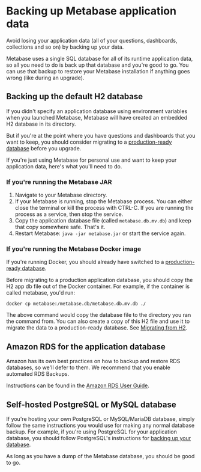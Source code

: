 # Backing up Metabase application data

Avoid losing your application data (all of your questions, dashboards, collections and so on) by backing up your data.

Metabase uses a single SQL database for all of its runtime application data, so all you need to do is back up that database and you're good to go. You can use that backup to restore your Metabase installation if anything goes wrong (like during an upgrade).

## Backing up the default H2 database

If you didn't specify an application database using environment variables when you launched Metabase, Metabase will have created an embedded H2 database in its directory.

But if you're at the point where you have questions and dashboards that you want to keep, you should consider migrating to a [production-ready database](migrating-from-h2.md) before you upgrade.

If you're just using Metabase for personal use and want to keep your application data, here's what you'll need to do.

### If you're running the Metabase JAR

1. Navigate to your Metabase directory.
2. If your Metabase is running, stop the Metabase process. You can either close the terminal or kill the process with CTRL-C. If you are running the process as a service, then stop the service.
3. Copy the application database file (called `metabase.db.mv.db`) and keep that copy somewhere safe. That's it.
4. Restart Metabase: `java -jar metabase.jar` or start the service again.

### If you're running the Metabase Docker image

If you're running Docker, you should already have switched to a [production-ready database](migrating-from-h2.md).

Before migrating to a production application database, you should copy the H2 app db file out of the Docker container. For example, if the container is called metabase, you'd run:

```
docker cp metabase:/metabase.db/metabase.db.mv.db ./
```

The above command would copy the database file to the directory you ran the command from. You can also create a copy of this H2 file and use it to migrate the data to a production-ready database. See [Migrating from H2](migrating-from-h2.md).

## Amazon RDS for the application database

Amazon has its own best practices on how to backup and restore RDS databases, so we'll defer to them. We recommend that you enable automated RDS Backups.

Instructions can be found in the [Amazon RDS User Guide](http://docs.aws.amazon.com/AmazonRDS/latest/UserGuide/USER_WorkingWithAutomatedBackups.html).

## Self-hosted PostgreSQL or MySQL database

If you're hosting your own PostgreSQL or MySQL/MariaDB database, simply follow the same instructions you would use for making any normal database backup. For example, if you're using PostgreSQL for your application database, you should follow PostgreSQL's instructions for [backing up your database](https://www.postgresql.org/docs/current/backup.html).

As long as you have a dump of the Metabase database, you should be good to go.
